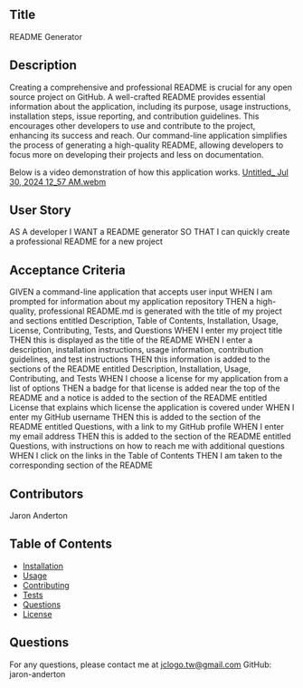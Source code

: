   ## Title
  README Generator
 
 ## Description
 Creating a comprehensive and professional README is crucial for any open source project on GitHub. A well-crafted README provides essential information about the application, including its purpose, usage instructions, installation steps, issue reporting, and contribution guidelines. This encourages other developers to use and contribute to the project, enhancing its success and reach. Our command-line application simplifies the process of generating a high-quality README, allowing developers to focus more on developing their projects and less on documentation.

 Below is a video demonstration of how this application works.
 [Untitled_ Jul 30, 2024 12_57 AM.webm](https://github.com/user-attachments/assets/d2fa4454-795f-4d98-810a-f220f7f124ea)
  
  
  ## User Story
 AS A developer
I WANT a README generator
SO THAT I can quickly create a professional README for a new project
  
  ## Acceptance Criteria
GIVEN a command-line application that accepts user input
WHEN I am prompted for information about my application repository
THEN a high-quality, professional README.md is generated with the title of my project and sections entitled Description, Table of Contents, Installation, Usage, License, Contributing, Tests, and Questions
WHEN I enter my project title
THEN this is displayed as the title of the README
WHEN I enter a description, installation instructions, usage information, contribution guidelines, and test instructions
THEN this information is added to the sections of the README entitled Description, Installation, Usage, Contributing, and Tests
WHEN I choose a license for my application from a list of options
THEN a badge for that license is added near the top of the README and a notice is added to the section of the README entitled License that explains which license the application is covered under
WHEN I enter my GitHub username
THEN this is added to the section of the README entitled Questions, with a link to my GitHub profile
WHEN I enter my email address
THEN this is added to the section of the README entitled Questions, with instructions on how to reach me with additional questions
WHEN I click on the links in the Table of Contents
THEN I am taken to the corresponding section of the README
  
  ## Contributors
  Jaron Anderton
  
  
   ## Table of Contents
  - [Installation](#installation)
  - [Usage](#usage)
  - [Contributing](#contributing)
  - [Tests](#tests)
  - [Questions](#questions)
  - [License](#license)
 
  
  ## Questions
  For any questions, please contact me at jclogo.tw@gmail.com 
  GitHub: jaron-anderton
